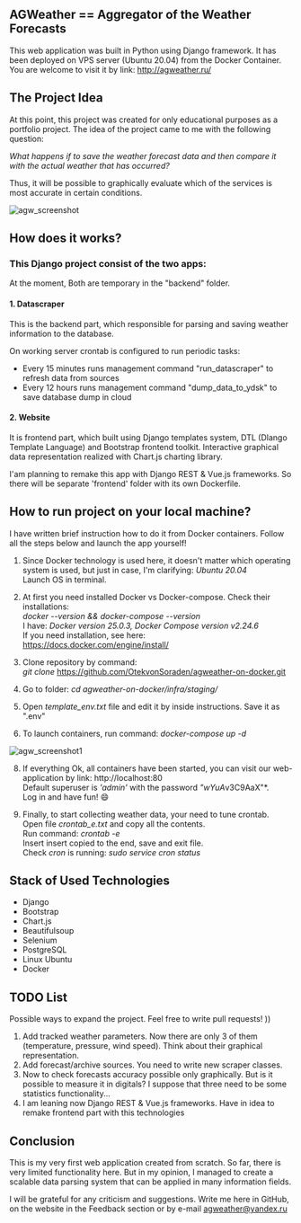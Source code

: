 ## AGWeather == Aggregator of the Weather Forecasts 

This web application was built in Python using Django framework.
It has been deployed on VPS server (Ubuntu 20.04) from the Docker Container.
You are welcome to visit it by link: http://agweather.ru/

      
## The Project Idea
At this point, this project was created for only educational purposes as a portfolio project.
The idea of the project came to me with the following question:

_What happens if to save the weather forecast data and then compare it with the actual weather that has occurred?_

Thus, it will be possible to graphically evaluate which of the services is most accurate in certain conditions.

![agw_screenshot](https://github.com/OtekvonSoraden/agweather-on-docker/assets/92234377/5c92da64-7f44-44f8-8dea-67ea6213603d)

## How does it works?

### This Django project consist of the two apps: <br/>

At the moment, Both are temporary in the "backend" folder.

#### 1. Datascraper

This is the backend part, which responsible for parsing and saving weather information to the database.

On working server crontab is configured to run periodic tasks:

- Every 15 minutes runs management command "run_datascraper" to refresh data from sources
- Every 12 hours runs management command "dump_data_to_ydsk" to save database dump in cloud

#### 2. Website

It is frontend part, which built using Django templates system, DTL (Dlango Template Language) and Bootstrap frontend toolkit.
Interactive graphical data representation realized with Chart.js charting library.

I'am planning to remake this app with Django REST & Vue.js frameworks. So there will be separate 'frontend' folder with its own Dockerfile.

## How to run project on your local machine?

I have written brief instruction how to do it from Docker containers. 
Follow all the steps below and launch the app yourself!

1) Since Docker technology is used here, it doesn't matter which operating system is used, but just in case, I'm clarifying: _Ubuntu 20.04_ \
Launch OS in terminal.

2) At first you need installed Docker vs Docker-compose. Check their installations: \
_docker --version && docker-compose --version_ \
I have: _Docker version 25.0.3, Docker Compose version v2.24.6_ \
If you need installation, see here: https://docs.docker.com/engine/install/

3) Clone repository by command: \
_git clone_ https://github.com/OtekvonSoraden/agweather-on-docker.git

4) Go to folder: _cd agweather-on-docker/infra/staging/_

5) Open _template_env.txt_ file and edit it by inside instructions.
Save it as ".env"

6) To launch containers, run command:
 _docker-compose up -d_

![agw_screenshot1](https://github.com/OtekvonSoraden/agweather-on-docker/assets/92234377/5a5c1179-3e9c-408e-a5b5-b3b2542e779c)


8) If everything Ok, all containers have been started, you can visit our web-application by link: http://localhost:80 \
Default superuser is *'admin'* with the password *"wYuA*v3C9AaX"*.  \
Log in and have fun! :smile:

9) Finally, to start collecting weather data, your need to tune crontab. \
Open file _crontab_e.txt_ and copy all the contents. \
Run command: _crontab -e_ \
Insert insert copied to the end, save and exit file. \
Check *cron* is running: _sudo service cron status_


## Stack of Used Technologies

- Django
- Bootstrap
- Chart.js
- Beautifulsoup
- Selenium
- PostgreSQL
- Linux Ubuntu
- Docker

## TODO List

Possible ways to expand the project. Feel free to write pull requests! ))

1. Add tracked weather parameters. Now there are only 3 of them (temperature, pressure, wind speed). Think about their graphical representation.
2. Add forecast/archive sources. You need to write new scraper classes.
3. Now to check forecasts accuracy possible only graphically. But is it possible to measure it in digitals? I suppose that three need to be some statistics functionality...
4. I am leaning now Django REST & Vue.js frameworks. Have in idea to remake frontend part with this technologies

## Conclusion

This is my very first web application created from scratch. So far, there is very limited functionality here. But in my opinion, I managed to create a scalable data parsing system that can be applied in many information fields.

I will be grateful for any criticism and suggestions. Write me here in GitHub, on the website in the Feedback section or by e-mail agweather@yandex.ru
